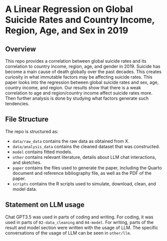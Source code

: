 # A Linear Regression on Global Suicide Rates and Country Income, Region, Age, and Sex in 2019

## Overview

This repo provides a correlation between global suicide rates and its correlation to country income, region, age, and gender in 2019. Suicide has become a main cause of death globally over the past decades. This creates curiosity in what immutable factors may be affecting suicide rates. This paper looks into the regression between global suicide rates and sex, age, country income, and region. Our results show that there is a weak correlation to age and region/country income affect suicide rates more. Then further analysis is done by studying what factors generate such tendencies.


## File Structure

The repo is structured as:

-   `data/raw_data` contains the raw data as obtained from X.
-   `data/analysis_data` contains the cleaned dataset that was constructed.
-   `model` contains fitted models. 
-   `other` contains relevant literature, details about LLM chat interactions, and sketches.
-   `paper` contains the files used to generate the paper, including the Quarto document and reference bibliography file, as well as the PDF of the paper. 
-   `scripts` contains the R scripts used to simulate, download, clean, and model data.


## Statement on LLM usage

Chat GPT3.5 was used in parts of coding and writing. For coding, it was used in parts of `02-data_cleaning` and `04-model`. For writing, parts of the result and model section were written with the usage of LLM. The specific conversations of the usage of LLM can be seen in `other/llm`.  
